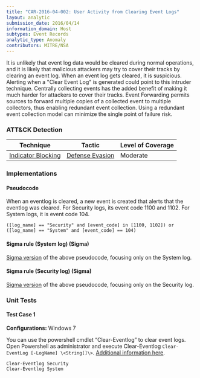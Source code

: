 ```yaml
---
title: "CAR-2016-04-002: User Activity from Clearing Event Logs"
layout: analytic
submission_date: 2016/04/14
information_domain: Host
subtypes: Event Records
analytic_type: Anomaly
contributors: MITRE/NSA
---
```


It is unlikely that event log data would be cleared during normal operations, and it is likely that malicious attackers may try to cover their tracks by clearing an event log. When an event log gets cleared, it is suspicious. Alerting when a "Clear Event Log" is generated could point to this intruder technique. Centrally collecting events has the added benefit of making it much harder for attackers to cover their tracks. Event Forwarding permits sources to forward multiple copies of a collected event to multiple collectors, thus enabling redundant event collection. Using a redundant event collection model can minimize the single point of failure risk.

### ATT&CK Detection
|Technique |Tactic |Level of Coverage |
|---|---|---|
|[Indicator Blocking](https://attack.mitre.org/techniques/T1054/)|[Defense Evasion](https://attack.mitre.org/tactics/TA0005/)|Moderate|


### Implementations

#### Pseudocode

When an eventlog is cleared, a new event is created that alerts that the eventlog was cleared. For Security logs, its event code 1100 and 1102. For System logs, it is event code 104.


```
([log_name] == "Security" and [event_code] in [1100, 1102]) or
([log_name] == "System" and [event_code] == 104)
```


#### Sigma rule (System log) (Sigma)


[Sigma version](https://github.com/Neo23x0/sigma/blob/master/rules/windows/builtin/win_susp_eventlog_cleared.yml) of the above pseudocode, focusing only on the System log.



#### Sigma rule (Security log) (Sigma)


[Sigma version](https://github.com/Neo23x0/sigma/blob/master/rules/windows/builtin/win_susp_security_eventlog_cleared.yml) of the above pseudocode, focusing only on the Security log.




### Unit Tests

#### Test Case 1

**Configurations:** Windows 7

You can use the powershell cmdlet “Clear-Eventlog” to clear event logs. Open Powershell as administrator and execute Clear-Eventlog `Clear-EventLog [-LogName] \<String[]\>`. [Additional information here](https://technet.microsoft.com/en-us/library/hh849789.aspx).

```
Clear-Eventlog Security
Clear-Eventlog System
```
